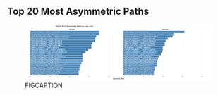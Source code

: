 ## Top 20 Most Asymmetric Paths

<figure class="float-right">
  <a href="../TOP_20_Most_Asymmetric_Paths.png" target="_blank" title="Select image to open full sized chart">
  <img src="../TOP_20_Most_Asymmetric_Paths.png" alt="ALT_TEXT">
  </a>
  <figcaption>
  FIGCAPTION
  </figcaption>
</figure>


